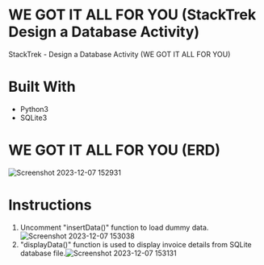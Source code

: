 # WE GOT IT ALL FOR YOU (StackTrek Design a Database Activity)
StackTrek - Design a Database Activity (WE GOT IT ALL FOR YOU)

# Built With
- Python3
- SQLite3

# WE GOT IT ALL FOR YOU (ERD)
![Screenshot 2023-12-07 152931](https://github.com/argalx/TheDepartment/assets/31496662/790fd75b-f858-4d5f-83f2-837704973f17)

# Instructions
1. Uncomment "insertData()" function to load dummy data.![Screenshot 2023-12-07 153038](https://github.com/argalx/TheDepartment/assets/31496662/009c2307-fa71-4be5-9f2d-0b852e3dc949)
2. "displayData()" function is used to display invoice details from SQLite database file.![Screenshot 2023-12-07 153131](https://github.com/argalx/TheDepartment/assets/31496662/8728c0c6-61de-4be5-b9f5-81a79c9ddcb1)